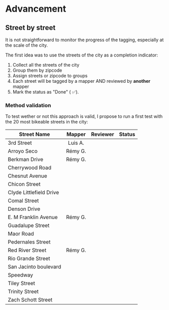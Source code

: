 # Advancement

## Street by street

It is not straightforward to monitor the progress of the tagging, especially at the scale of the city.

The first idea was to use the streets of the city as a completion indicator:

1. Collect all the streets of the city
2. Group them by zipcode
3. Assign streets or zipcode to groups
4. Each street will be tagged by a mapper AND reviewed by **another** mapper
5. Mark the status as "Done" ( ✅).

### Method validation

To test wether or not this approach is valid, I propose to run a first test with the 20 most bikeable streets in the city:

| Street Name             | Mapper  | Reviewer | Status|
|-------------------------|:-------:|:--------:|:-----:|
| 3rd Street              | Luis A. |          |       |
| Arroyo Seco             | Rémy G. |          |       |
| Berkman Drive           | Rémy G. |          |       |
| Cherrywood Road         |         |          |       |
| Chesnut Avenue          |         |          |       |
| Chicon Street           |         |          |       |
| Clyde Littlefield Drive |         |          |       |
| Comal Street            |         |          |       |
| Denson Drive            |         |          |       |
| E. M Franklin Avenue    | Rémy G. |          |       |
| Guadalupe Street        |         |          |       |
| Maor Road               |         |          |       |
| Pedernales Street       |         |          |       |
| Red River Street        | Rémy G. |          |       |
| Rio Grande Street       |         |          |       |
| San Jacinto boulevard   |         |          |       |
| Speedway                |         |          |       |
| Tiley Street            |         |          |       |
| Trinity Street          |         |          |       |
| Zach Schott Street      |         |          |       |
